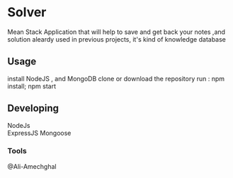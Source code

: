 

# Solver

Mean Stack Application that will help to save and get back your notes ,and solution aleardy used in previous projects, it's kind of knowledge database

## Usage

install NodeJS , and MongoDB
clone or download the repository
run  : npm install; npm start

## Developing
 NodeJs  
 ExpressJS
 Mongoose


### Tools



@Ali-Amechghal
